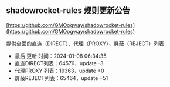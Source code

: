 ## shadowrocket-rules 规则更新公告

[https://github.com/GMOogway/shadowrocket-rules](https://github.com/GMOogway/shadowrocket-rules)

提供全面的直连（DIRECT）、代理（PROXY）、屏蔽（REJECT）列表
- 最后 更新 时间：2024-01-08 06:34:35
- 直连DIRECT列表：64576，update -3
- 代理PROXY 列表：19363，update +0
- 屏蔽REJECT列表：65464，update +51